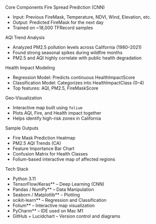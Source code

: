 Core Components
Fire Spread Prediction (CNN)
- Input: Previous FireMask, Temperature, NDVI, Wind, Elevation, etc.
- Output: Predicted FireMask for the next day
- Trained on ~18,000 TFRecord samples

AQI Trend Analysis
- Analyzed PM2.5 pollution levels across California (1980–2021)
- Found strong seasonal spikes during wildfire months
- PM2.5 and AQI highly correlate with public health degradation

Health Impact Modeling
- Regression Model: Predicts continuous HealthImpactScore
- Classification Model: Categorizes into HealthImpactClass (0–4)
- Top features: AQI, PM2.5, FireMaskScore

Geo-Visualization
- Interactive map built using `folium`
- Plots AQI, Fire, and Health impact together
- Helps identify high-risk zones in California

Sample Outputs
- Fire Mask Prediction Heatmap  
- PM2.5 AQI Trends (CA)  
- Feature Importance Bar Chart  
- Confusion Matrix for Health Classes  
- Folium-based interactive map of affected regions

Tech Stack
- Python 3.11
- TensorFlow/Keras** – Deep Learning (CNN)
- Pandas / NumPy** – Data Manipulation
- Seaborn / Matplotlib** – Plotting
- scikit-learn** – Regression and Classification
- Folium** – Interactive map visualization
- PyCharm** – IDE used on Mac M1
- GitHub + Lucidchart – Version control and diagrams
